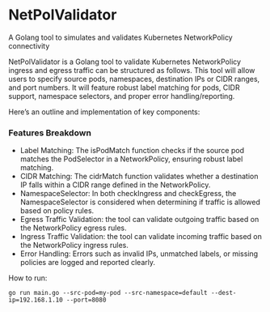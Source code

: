 # NetPolValidator
A Golang tool to simulates and validates Kubernetes NetworkPolicy connectivity

NetPolValidator is a Golang tool to validate Kubernetes NetworkPolicy ingress and egress traffic can be structured as follows. This tool will allow users to specify source pods, namespaces, destination IPs or CIDR ranges, and port numbers. It will feature robust label matching for pods, CIDR support, namespace selectors, and proper error handling/reporting.

Here’s an outline and implementation of key components:

### Features Breakdown
- Label Matching: The isPodMatch function checks if the source pod matches the PodSelector in a NetworkPolicy, ensuring robust label matching.
- CIDR Matching: The cidrMatch function validates whether a destination IP falls within a CIDR range defined in the NetworkPolicy.
- NamespaceSelector: In both checkIngress and checkEgress, the NamespaceSelector is considered when determining if traffic is allowed based on policy rules.
- Egress Traffic Validation: the tool can validate outgoing traffic based on the NetworkPolicy egress rules.
- Ingress Traffic Validation: the tool can validate incoming traffic based on the NetworkPolicy ingress rules.
- Error Handling: Errors such as invalid IPs, unmatched labels, or missing policies are logged and reported clearly.


How to run:
``` 
go run main.go --src-pod=my-pod --src-namespace=default --dest-ip=192.168.1.10 --port=8080
```

